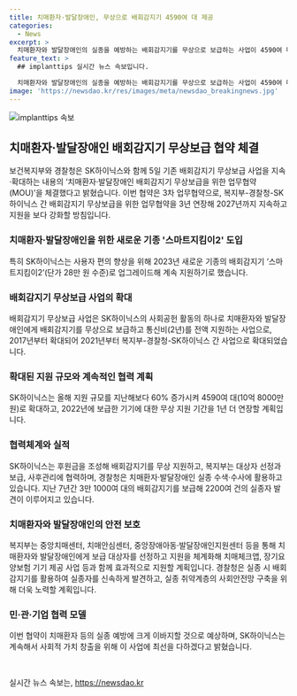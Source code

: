 ```yaml
---
title: 치매환자·발달장애인, 무상으로 배회감지기 4590여 대 제공
categories:
  - News
excerpt: >
  치매환자와 발달장애인의 실종을 예방하는 배회감지기를 무상으로 보급하는 사업이 4590여 대로 확대됐다. SK하이닉스는 2년간 무상지원할 뿐만 아니라, 2023년에 새로운 기종 스마트지킴이2로 업그레이드하여 지원한다. 이를 통해 실종자 발견 사례가 증가하고, 대응 속도가 향상되었다. 이를 통해 치매환자와 발달장애인의 안전을 보장하기 위한 총력을 기울이고 있다.
feature_text: >
  ## implanttips 실시간 뉴스 속보입니다.

  치매환자와 발달장애인의 실종을 예방하는 배회감지기를 무상으로 보급하는 사업이 4590여 대로 확대됐다. SK하이닉스는 2년간 무상지원할 뿐만 아니라, 2023년에 새로운 기종 스마트지킴이2로 업그레이드하여 지원한다. 이를 통해 실종자 발견 사례가 증가하고, 대응 속도가 향상되었다. 이를 통해 치매환자와 발달장애인의 안전을 보장하기 위한 총력을 기울이고 있다.
image: 'https://newsdao.kr/res/images/meta/newsdao_breakingnews.jpg'
---
```


<p><img src="https://newsdao.kr/res/images/meta/newsdao_breakingnews.jpg" alt="implanttips 속보" /></p>

<h2 data-ke-size="size26">치매환자·발달장애인 배회감지기 무상보급 협약 체결</h2>

<p data-ke-size="size16">보건복지부와 경찰청은 SK하이닉스와 함께 5일 기존 배회감지기 무상보급 사업을 지속·확대하는 내용의 ‘치매환자·발달장애인 배회감지기 무상보급을 위한 업무협약(MOU)’을 체결했다고 밝혔습니다. 이번 협약은 3차 업무협약으로, 복지부-경찰청-SK하이닉스 간 배회감지기 무상보급을 위한 업무협약을 3년 연장해 2027년까지 지속하고 지원을 보다 강화할 방침입니다.</p>

<h3 data-ke-size="size24">치매환자·발달장애인을 위한 새로운 기종 '스마트지킴이2' 도입</h3>

<p data-ke-size="size16">특히 SK하이닉스는 사용자 편의 향상을 위해 2023년 새로운 기종의 배회감지기 ‘스마트지킴이2’(단가 28만 원 수준)로 업그레이드해 계속 지원하기로 했습니다.</p>

<h3 data-ke-size="size24">배회감지기 무상보급 사업의 확대</h3>

<p data-ke-size="size16">배회감지기 무상보급 사업은 SK하이닉스의 사회공헌 활동의 하나로 치매환자와 발달장애인에게 배회감지기를 무상으로 보급하고 통신비(2년)를 전액 지원하는 사업으로, 2017년부터 확대되어 2021년부터 복지부-경찰청-SK하이닉스 간 사업으로 확대되었습니다.</p>

<h3 data-ke-size="size24">확대된 지원 규모와 계속적인 협력 계획</h3>

<p data-ke-size="size16">SK하이닉스는 올해 지원 규모를 지난해보다 60% 증가시켜 4590여 대(10억 8000만 원)로 확대하고, 2022년에 보급한 기기에 대한 무상 지원 기간을 1년 더 연장할 계획입니다.</p>

<h3 data-ke-size="size24">협력체계와 실적</h3>

<p data-ke-size="size16">SK하이닉스는 후원금을 조성해 배회감지기를 무상 지원하고, 복지부는 대상자 선정과 보급, 사후관리에 협력하며, 경찰청은 치매환자·발달장애인 실종 수색·수사에 활용하고 있습니다. 지난 7년간 3만 1000여 대의 배회감지기를 보급해 2200여 건의 실종자 발견이 이루어지고 있습니다.</p>

<h3 data-ke-size="size24">치매환자와 발달장애인의 안전 보호</h3>

<p data-ke-size="size16">복지부는 중앙치매센터, 치매안심센터, 중앙장애아동·발달장애인지원센터 등을 통해 치매환자와 발달장애인에게 보급 대상자를 선정하고 지원을 체계화해 치매체크앱, 장기요양보험 기기 제공 사업 등과 함께 효과적으로 지원할 계획입니다. 경찰청은 실종 시 배회감지기를 활용하여 실종자를 신속하게 발견하고, 실종 취약계층의 사회안전망 구축을 위해 더욱 노력할 계획입니다.</p>

<h3 data-ke-size="size24">민·관·기업 협력 모델</h3>

<p data-ke-size="size16">이번 협약이 치매환자 등의 실종 예방에 크게 이바지할 것으로 예상하며, SK하이닉스는 계속해서 사회적 가치 창출을 위해 이 사업에 최선을 다하겠다고 밝혔습니다.</p>

<p data-ke-size="size16">&nbsp;</p>
실시간 뉴스 속보는, <a href="https://newsdao.kr" rel="dofollow">https://newsdao.kr</a>


